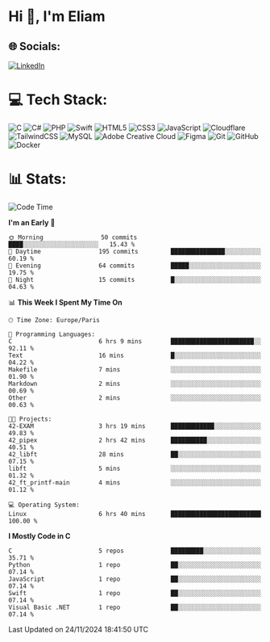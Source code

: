 <h1>Hi 👋, I'm Eliam</h1>

## 🌐 Socials:
[![LinkedIn](https://img.shields.io/badge/LinkedIn-%230077B5.svg?logo=linkedin&logoColor=white)](https://www.linkedin.com/in/eliam-detoh/) 

# 💻 Tech Stack:
![C](https://img.shields.io/badge/c-%2300599C.svg?style=for-the-badge&logo=c&logoColor=white) ![C#](https://img.shields.io/badge/c%23-%23239120.svg?style=for-the-badge&logo=csharp&logoColor=white) ![PHP](https://img.shields.io/badge/php-%23777BB4.svg?style=for-the-badge&logo=php&logoColor=white) ![Swift](https://img.shields.io/badge/swift-F54A2A?style=for-the-badge&logo=swift&logoColor=white) ![HTML5](https://img.shields.io/badge/html5-%23E34F26.svg?style=for-the-badge&logo=html5&logoColor=white) ![CSS3](https://img.shields.io/badge/css3-%231572B6.svg?style=for-the-badge&logo=css3&logoColor=white) ![JavaScript](https://img.shields.io/badge/javascript-%23323330.svg?style=for-the-badge&logo=javascript&logoColor=%23F7DF1E) ![Cloudflare](https://img.shields.io/badge/Cloudflare-F38020?style=for-the-badge&logo=Cloudflare&logoColor=white) ![TailwindCSS](https://img.shields.io/badge/tailwindcss-%2338B2AC.svg?style=for-the-badge&logo=tailwind-css&logoColor=white) ![MySQL](https://img.shields.io/badge/mysql-4479A1.svg?style=for-the-badge&logo=mysql&logoColor=white) ![Adobe Creative Cloud](https://img.shields.io/badge/Adobe%20Creative%20Cloud-DA1F26.svg?style=for-the-badge&logo=Adobe%20Creative%20Cloud&logoColor=white) ![Figma](https://img.shields.io/badge/figma-%23F24E1E.svg?style=for-the-badge&logo=figma&logoColor=white) ![Git](https://img.shields.io/badge/git-%23F05033.svg?style=for-the-badge&logo=git&logoColor=white) ![GitHub](https://img.shields.io/badge/github-%23121011.svg?style=for-the-badge&logo=github&logoColor=white) ![Docker](https://img.shields.io/badge/docker-%230db7ed.svg?style=for-the-badge&logo=docker&logoColor=white)

# 📊  Stats:
<!--START_SECTION:waka-->
![Code Time](http://img.shields.io/badge/Code%20Time-50%20hrs%2020%20mins-blue)

**I'm an Early 🐤** 

```text
🌞 Morning                50 commits          ████░░░░░░░░░░░░░░░░░░░░░   15.43 % 
🌆 Daytime                195 commits         ███████████████░░░░░░░░░░   60.19 % 
🌃 Evening                64 commits          █████░░░░░░░░░░░░░░░░░░░░   19.75 % 
🌙 Night                  15 commits          █░░░░░░░░░░░░░░░░░░░░░░░░   04.63 % 
```


📊 **This Week I Spent My Time On** 

```text
🕑︎ Time Zone: Europe/Paris

💬 Programming Languages: 
C                        6 hrs 9 mins        ███████████████████████░░   92.11 % 
Text                     16 mins             █░░░░░░░░░░░░░░░░░░░░░░░░   04.22 % 
Makefile                 7 mins              ░░░░░░░░░░░░░░░░░░░░░░░░░   01.90 % 
Markdown                 2 mins              ░░░░░░░░░░░░░░░░░░░░░░░░░   00.69 % 
Other                    2 mins              ░░░░░░░░░░░░░░░░░░░░░░░░░   00.63 % 

🐱‍💻 Projects: 
42-EXAM                  3 hrs 19 mins       ████████████░░░░░░░░░░░░░   49.83 % 
42_pipex                 2 hrs 42 mins       ██████████░░░░░░░░░░░░░░░   40.51 % 
42_libft                 28 mins             ██░░░░░░░░░░░░░░░░░░░░░░░   07.15 % 
libft                    5 mins              ░░░░░░░░░░░░░░░░░░░░░░░░░   01.32 % 
42_ft_printf-main        4 mins              ░░░░░░░░░░░░░░░░░░░░░░░░░   01.12 % 

💻 Operating System: 
Linux                    6 hrs 40 mins       █████████████████████████   100.00 % 
```

**I Mostly Code in C** 

```text
C                        5 repos             █████████░░░░░░░░░░░░░░░░   35.71 % 
Python                   1 repo              ██░░░░░░░░░░░░░░░░░░░░░░░   07.14 % 
JavaScript               1 repo              ██░░░░░░░░░░░░░░░░░░░░░░░   07.14 % 
Swift                    1 repo              ██░░░░░░░░░░░░░░░░░░░░░░░   07.14 % 
Visual Basic .NET        1 repo              ██░░░░░░░░░░░░░░░░░░░░░░░   07.14 % 
```




 Last Updated on 24/11/2024 18:41:50 UTC
<!--END_SECTION:waka-->
